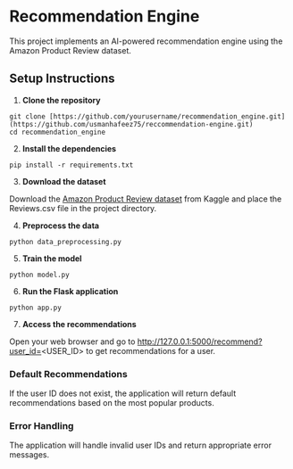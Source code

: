 # Recommendation Engine

This project implements an AI-powered recommendation engine using the Amazon Product Review dataset.

## Setup Instructions

1. **Clone the repository**

```shell
git clone [https://github.com/yourusername/recommendation_engine.git](https://github.com/usmanhafeez75/reccommendation-engine.git)
cd recommendation_engine
```
   
2. **Install the dependencies**

```shell
pip install -r requirements.txt
```

3. **Download the dataset**

Download the [Amazon Product Review dataset](https://www.kaggle.com/datasets/snap/amazon-fine-food-reviews) from Kaggle and place the Reviews.csv file in the project directory.

4. **Preprocess the data**


```shell
python data_preprocessing.py
```

5. **Train the model**

```shell
python model.py
```


6. **Run the Flask application**

```shell
python app.py
```

7. **Access the recommendations**

Open your web browser and go to http://127.0.0.1:5000/recommend?user_id=<USER_ID> to get recommendations for a user.

### Default Recommendations
If the user ID does not exist, the application will return default recommendations based on the most popular products.

### Error Handling
The application will handle invalid user IDs and return appropriate error messages.

